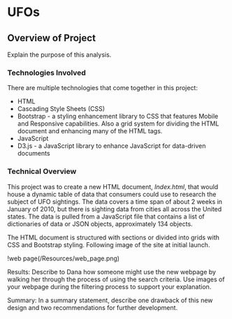 # UFOs
## Overview of Project 
Explain the purpose of this analysis.
### Technologies Involved
There are multiple technologies that come together in this project:
* HTML
* Cascading Style Sheets (CSS)
* Bootstrap - a styling enhancement library to CSS that features Mobile and Responsive capabilities.  Also a grid system for dividing the HTML document and enhancing many of the HTML tags.
* JavaScript
* D3.js - a JavaScript library to enhance JavaScript for data-driven documents

### Technical Overview
This project was to create a new HTML document, *Index.html*,  that would house a dynamic table of data that consumers could use to research the subject of UFO sightings.  The data covers a time span of about 2 weeks in January of 2010, but there is sighting data from cities all across the United states.  The data is pulled from a JavaScript file that contains a list of dictionaries of data or JSON objects, approximately 134 objects.

The HTML document is structured with sections or divided into grids with CSS and Bootstrap styling.  Following image of the site at initial launch.

!web page(/Resources/web_page.png)


Results: Describe to Dana how someone might use the new webpage by walking her through the process of using the search criteria. Use images of your webpage during the filtering process to support your explanation.

Summary: In a summary statement, describe one drawback of this new design and two recommendations for further development.
